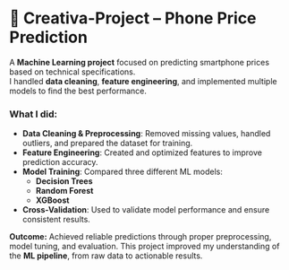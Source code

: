 # 📱 Creativa-Project – Phone Price Prediction

A **Machine Learning project** focused on predicting smartphone prices based on technical specifications.  
I handled **data cleaning**, **feature engineering**, and implemented multiple models to find the best performance.

### What I did:
- **Data Cleaning & Preprocessing**: Removed missing values, handled outliers, and prepared the dataset for training.
- **Feature Engineering**: Created and optimized features to improve prediction accuracy.
- **Model Training**: Compared three different ML models:
  - **Decision Trees**
  - **Random Forest**
  - **XGBoost**
- **Cross-Validation**: Used to validate model performance and ensure consistent results.

**Outcome:** Achieved reliable predictions through proper preprocessing, model tuning, and evaluation. This project improved my understanding of the **ML pipeline**, from raw data to actionable results.
